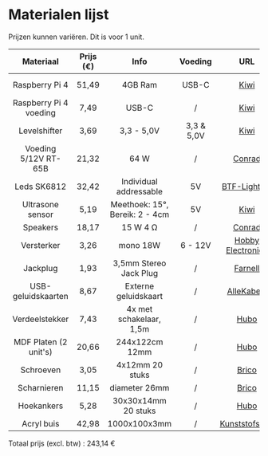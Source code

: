 # Materialen lijst

Prijzen kunnen variëren. Dit is voor 1 unit.

| Materiaal | Prijs (€) | Info | Voeding | URL | Datasheet |
| :---: | :---: | :---: | :---: | :---: | :---: |
| Raspberry Pi 4 | 51,49 | 4GB Ram | USB-C | [Kiwi](https://www.kiwi-electronics.com/nl/raspberry-pi-4-model-b-4gb-4268?country=BE&gad_source=1) | [Pi instellen](https://projects.raspberrypi.org/nl-NL/projects/raspberry-pi-setting-up) |
| Raspberry Pi 4 voeding | 7,49 | USB-C | / | [Kiwi](https://www.kiwi-electronics.com/nl/raspberry-pi-4-usb-c-voeding-zwart-eu-4270) | [Datasheet](https://datasheets.raspberrypi.com/power-supply/15w-usb-c-power-supply-product-brief.pdf) |
| Levelshifter | 3,69 | 3,3 - 5,0V | 3,3 & 5,0V | [Kiwi](https://www.kiwi-electronics.com/nl/sparkfun-logic-level-converter-bi-directional-3154?country=BE&gad_source=1) | [Datasheet](https://cdn.sparkfun.com/datasheets/BreakoutBoards/BSS138.pdf) |
| Voeding 5/12V RT-65B | 21,32 | 64 W | / | [Conrad](https://www.conrad.be/nl/p/mw-mean-well-rt-65b-schakelnetvoedingsmodule-64-w-1293137.html?utm_source=google&utm_medium=cpc&utm_campaign=BE+-+PMAX+-+Nonbrand+-+Highseller&utm_id=21957176332&gad_source=1&gclid=CjwKCAjw47i_BhBTEiwAaJfPpkqwtDRM91EgX1MALpvhkvY_cu3PY4_8bBSBX82OibTzjbFBubIrYRoCzBkQAvD_BwE&refresh=true) | [Datasheet](https://asset.conrad.com/media10/add/160267/c1/-/en/001293137DS01/datablad-1293137-mw-mean-well-rt-65b-schakelnetvoedingsmodule-64-w.pdf) |
| Leds SK6812 | 32,42 | Individual addressable | 5V | [BTF-Lighting](https://www.btf-lighting.com/products/1-sk6812-rgbw-4-in-1-pixels-individual-addressable-led-strip-dc5v?variant=46031799386338) | [Datasheet](https://cdn-shop.adafruit.com/product-files/1138/SK6812+LED+datasheet+.pdf) |
| Ultrasone sensor | 5,19 | Meethoek: 15°, Bereik: 2 - 4cm | 5V | [Kiwi](https://www.kiwi-electronics.com/nl/ultrasoon-sensor-hc-sr04-2592?country=BE&gad_source=1) | [Datasheet](https://cdn.sparkfun.com/datasheets/Sensors/Proximity/HCSR04.pdf) |
| Speakers | 18,17 | 15 W 4 Ω | / | [Conrad](https://www.conrad.nl/nl/p/visaton-fr-9-15-4-ohm-5-9-inch-15-cm-breedband-luidspreker-15-w-4-ovaal-305270.html) | [Datasheet](https://asset.conrad.com/media10/add/160267/c1/-/de/000305270DS01/datablad-305270-visaton-fr-915-4-ohm-59-inch-15-cm-breedband-luidspreker-15-w-4-ovaal.pdf) |
| Versterker | 3,26 | mono 18W | 6 - 12V | [Hobby Electronica](https://www.hobbyelectronica.nl/product/audio-versterker-module-tda2030a/) | [Datasheet](https://www.openimpulse.com/blog/wp-content/uploads/wpsc/downloadables/TDA2030A-HI-FI-Audio-Amplifier-Chip-Datasheet.pdf) |
| Jackplug |  1,93 | 3,5mm Stereo Jack Plug | / | [Farnell](https://be.farnell.com/pro-signal/jr8013-7m/lead-3-5mm-s-jack-jack-7m/dp/4258502) | [Datasheet](https://www.farnell.com/datasheets/15639.pdf?_gl=1*ndxcvp*_gcl_aw*R0NMLjE3NDM0MDQ2NzMuQ2p3S0NBanctcWlfQmhCeEVpd0FreHZia01yMWFadWkxWFk0UkZRX1N5cU9xM1lGRlRGeERXUUpnNXJTcVJSZ09FZkc3TzF4QklQOVdob0NJcGNRQXZEX0J3RQ..*_gcl_au*MTE5NTI5Nzc3My4xNzQzMDg0MjUy) |
| USB-geluidskaarten | 8,67 | Externe geluidskaart | / | [AlleKabels](https://www.allekabels.be/delock/6335/4398057/delock-externe-usb-soundkarte-mit-usb-a-stecker-auf-2-x-35-mm-klinkenbuch.html?mc=nl-be&gad_source=1&gclid=Cj0KCQjwhMq-BhCFARIsAGvo0KfawZiw0aBHh6gZdGKgoc_lwPKSa9NmpS5epDACAZDRU02eevdK-TsaApHwEALw_wcB) | [Datasheet](https://www.delock.com/produkt/66633/pdf.html?sprache=en) |
| Verdeelstekker | 7,43 | 4x met schakelaar, 1,5m | / | [Hubo](https://www.hubo.be/nl/p/profile-stekkerdoos-4x-met-schakelaar-kabel-1-5m-wit/10063/) | / |
| MDF Platen (2 unit's) | 20,66 | 244x122cm 12mm | / | [Hubo](https://www.hubo.be/nl/p/mdf-plaat-244x122-cm-12mm/81042/) | / |
| Schroeven | 3,05 | 4x12mm 20 stuks | / | [Brico](https://www.brico.be/nl/ijzerwaren/technische-bevestigingsmaterialen/schroeven/universele-schroeven/spax-universele-schroef-ronde-kop-4x12mm-20-stuks/0877200) | / |
| Scharnieren | 11,15 | diameter 26mm | / | [Brico](https://www.brico.be/nl/ijzerwaren/meubelbeslag/meubelscharnieren/opbouwscharnieren/vynex-onzichtbare-scharnier-dia-26mm-94-voor-inliggende-deur-vernikkeld-staal/5473443) | / |
| Hoekankers | 5,28 | 30x30x14mm 20 stuks | / | [Hubo](https://www.hubo.be/nl/p/fg-wood-connectors-hoekanker-30x30x14-mm-20-stuks/86273/) | / |
| Acryl buis | 42,98 | 1000x100x3mm | / | [Kunststofshop](https://www.kunststofshop.nl/acrylaat-plexiglas/acrylaat-buizen/melkwit-opaal/acrylaat-buis-opaal-1000x100x3mm-1000x100x3mm/a-3806-20000036) | / |
Totaal prijs (excl. btw) : 243,14 €
